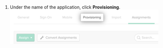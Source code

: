 1. Under the name of the application, click **Provisioning**. !["Provisioning" tab for Okta application](/assets/images/help/saml/okta-provisioning-tab.png)